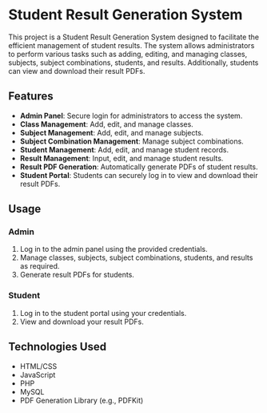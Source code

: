 # Student Result Generation System

This project is a Student Result Generation System designed to facilitate the efficient management of student results. The system allows administrators to perform various tasks such as adding, editing, and managing classes, subjects, subject combinations, students, and results. Additionally, students can view and download their result PDFs.

## Features

- **Admin Panel**: Secure login for administrators to access the system.
- **Class Management**: Add, edit, and manage classes.
- **Subject Management**: Add, edit, and manage subjects.
- **Subject Combination Management**: Manage subject combinations.
- **Student Management**: Add, edit, and manage student records.
- **Result Management**: Input, edit, and manage student results.
- **Result PDF Generation**: Automatically generate PDFs of student results.
- **Student Portal**: Students can securely log in to view and download their result PDFs.


## Usage

### Admin

1. Log in to the admin panel using the provided credentials.
2. Manage classes, subjects, subject combinations, students, and results as required.
3. Generate result PDFs for students.

### Student

1. Log in to the student portal using your credentials.
2. View and download your result PDFs.

## Technologies Used

- HTML/CSS
- JavaScript
- PHP
- MySQL
- PDF Generation Library (e.g., PDFKit)

